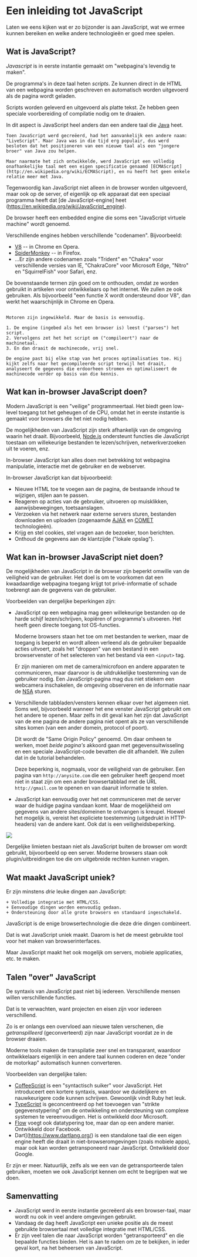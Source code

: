 # Een inleiding tot JavaScript

Laten we eens kijken wat er zo bijzonder is aan JavaScript, wat we ermee kunnen bereiken en welke andere technologieën er goed mee spelen.

## Wat is JavaScript?

*Javascript* is in eerste instantie gemaakt om "webpagina's levendig te maken".

De programma's in deze taal heten *scripts*. Ze kunnen direct in de HTML van een webpagina worden geschreven en automatisch worden uitgevoerd als de pagina wordt geladen.

Scripts worden geleverd en uitgevoerd als platte tekst. Ze hebben geen speciale voorbereiding of compilatie nodig om te draaien.

In dit aspect is JavaScript heel anders dan een andere taal die [Java](https://en.wikipedia.org/wiki/Java_(programming_language)) heet.

```smart header="Waarom heet het <u>Java</u>Script?".
Toen JavaScript werd gecreëerd, had het aanvankelijk een andere naam: "LiveScript". Maar Java was in die tijd erg populair, dus werd besloten dat het positioneren van een nieuwe taal als een "jongere broer" van Java zou helpen.

Maar naarmate het zich ontwikkelde, werd JavaScript een volledig onafhankelijke taal met een eigen specificatie genaamd [ECMAScript](http://en.wikipedia.org/wiki/ECMAScript), en nu heeft het geen enkele relatie meer met Java.
```

Tegenwoordig kan JavaScript niet alleen in de browser worden uitgevoerd, maar ook op de server, of eigenlijk op elk apparaat dat een speciaal programma heeft dat [de JavaScript-engine] heet (https://en.wikipedia.org/wiki/JavaScript_engine).

De browser heeft een embedded engine die soms een "JavaScript virtuele machine" wordt genoemd.

Verschillende engines hebben verschillende "codenamen". Bijvoorbeeld:

- [V8](https://en.wikipedia.org/wiki/V8_(JavaScript_engine)) -- in Chrome en Opera.
- [SpiderMonkey](https://en.wikipedia.org/wiki/SpiderMonkey) -- in Firefox.
- ...Er zijn andere codenamen zoals "Trident" en "Chakra" voor verschillende versies van IE, "ChakraCore" voor Microsoft Edge, "Nitro" en "SquirrelFish" voor Safari, enz.

De bovenstaande termen zijn goed om te onthouden, omdat ze worden gebruikt in artikelen voor ontwikkelaars op het internet. We zullen ze ook gebruiken. Als bijvoorbeeld "een functie X wordt ondersteund door V8", dan werkt het waarschijnlijk in Chrome en Opera.

```smart header="Hoe werken de engines?"

Motoren zijn ingewikkeld. Maar de basis is eenvoudig.

1. De engine (ingebed als het een browser is) leest ("parses") het script.
2. Vervolgens zet het het script om ("compileert") naar de machinetaal.
3. En dan draait de machinecode, vrij snel.

De engine past bij elke stap van het proces optimalisaties toe. Hij kijkt zelfs naar het gecompileerde script terwijl het draait, analyseert de gegevens die erdoorheen stromen en optimaliseert de machinecode verder op basis van die kennis.
```

## Wat kan in-browser JavaScript doen?

Modern JavaScript is een "veilige" programmeertaal. Het biedt geen low-level toegang tot het geheugen of de CPU, omdat het in eerste instantie is gemaakt voor browsers die het niet nodig hebben.

De mogelijkheden van JavaScript zijn sterk afhankelijk van de omgeving waarin het draait. Bijvoorbeeld, [Node.js](https://wikipedia.org/wiki/Node.js) ondersteunt functies die JavaScript toestaan om willekeurige bestanden te lezen/schrijven, netwerkverzoeken uit te voeren, enz.

In-browser JavaScript kan alles doen met betrekking tot webpagina manipulatie, interactie met de gebruiker en de webserver.

In-browser JavaScript kan dat bijvoorbeeld:

- Nieuwe HTML toe te voegen aan de pagina, de bestaande inhoud te wijzigen, stijlen aan te passen.
- Reageren op acties van de gebruiker, uitvoeren op muisklikken, aanwijsbewegingen, toetsaanslagen.
- Verzoeken via het netwerk naar externe servers sturen, bestanden downloaden en uploaden (zogenaamde [AJAX](https://en.wikipedia.org/wiki/Ajax_(programmering)) en [COMET](https://en.wikipedia.org/wiki/Comet_(programmering)) technologieën).
- Krijg en stel cookies, stel vragen aan de bezoeker, toon berichten.
- Onthoud de gegevens aan de klantzijde ("lokale opslag").

## Wat kan in-browser JavaScript niet doen?

De mogelijkheden van JavaScript in de browser zijn beperkt omwille van de veiligheid van de gebruiker. Het doel is om te voorkomen dat een kwaadaardige webpagina toegang krijgt tot privé-informatie of schade toebrengt aan de gegevens van de gebruiker.

Voorbeelden van dergelijke beperkingen zijn:

- JavaScript op een webpagina mag geen willekeurige bestanden op de harde schijf lezen/schrijven, kopiëren of programma's uitvoeren. Het heeft geen directe toegang tot OS-functies.

    Moderne browsers staan het toe om met bestanden te werken, maar de toegang is beperkt en wordt alleen verleend als de gebruiker bepaalde acties uitvoert, zoals het "droppen" van een bestand in een browservenster of het selecteren van het bestand via een `<input>` tag.

    Er zijn manieren om met de camera/microfoon en andere apparaten te communiceren, maar daarvoor is de uitdrukkelijke toestemming van de gebruiker nodig. Een JavaScript-pagina mag dus niet stiekem een webcamera inschakelen, de omgeving observeren en de informatie naar de [NSA](https://en.wikipedia.org/wiki/National_Security_Agency) sturen.
- Verschillende tabbladen/vensters kennen elkaar over het algemeen niet. Soms wel, bijvoorbeeld wanneer het ene venster JavaScript gebruikt om het andere te openen. Maar zelfs in dit geval kan het zijn dat JavaScript van de ene pagina de andere pagina niet opent als ze van verschillende sites komen (van een ander domein, protocol of poort).

    Dit wordt de "Same Origin Policy" genoemd. Om daar omheen te werken, moet *beide pagina's* akkoord gaan met gegevensuitwisseling en een speciale JavaScript-code bevatten die dit afhandelt. We zullen dat in de tutorial behandelen.

    Deze beperking is, nogmaals, voor de veiligheid van de gebruiker. Een pagina van `http://anysite.com` die een gebruiker heeft geopend moet niet in staat zijn om een ander browsertabblad met de URL `http://gmail.com` te openen en van daaruit informatie te stelen.
- JavaScript kan eenvoudig over het net communiceren met de server waar de huidige pagina vandaan komt. Maar de mogelijkheid om gegevens van andere sites/domeinen te ontvangen is kreupel. Hoewel het mogelijk is, vereist het expliciete toestemming (uitgedrukt in HTTP-headers) van de andere kant. Ook dat is een veiligheidsbeperking.

![](limitations.svg)

Dergelijke limieten bestaan niet als JavaScript buiten de browser om wordt gebruikt, bijvoorbeeld op een server. Moderne browsers staan ook plugin/uitbreidingen toe die om uitgebreide rechten kunnen vragen.

## Wat maakt JavaScript uniek?

Er zijn minstens *drie* leuke dingen aan JavaScript:

```vergelijken
+ Volledige integratie met HTML/CSS.
+ Eenvoudige dingen worden eenvoudig gedaan.
+ Ondersteuning door alle grote browsers en standaard ingeschakeld.
```
JavaScript is de enige browsertechnologie die deze drie dingen combineert.

Dat is wat JavaScript uniek maakt. Daarom is het de meest gebruikte tool voor het maken van browserinterfaces.

Maar JavaScript maakt het ook mogelijk om servers, mobiele applicaties, etc. te maken.

## Talen "over" JavaScript

De syntaxis van JavaScript past niet bij iedereen. Verschillende mensen willen verschillende functies.

Dat is te verwachten, want projecten en eisen zijn voor iedereen verschillend.

Zo is er onlangs een overvloed aan nieuwe talen verschenen, die *getranspilleerd* (geconverteerd) zijn naar JavaScript voordat ze in de browser draaien.

Moderne tools maken de transpilatie zeer snel en transparant, waardoor ontwikkelaars eigenlijk in een andere taal kunnen coderen en deze "onder de motorkap" automatisch kunnen converteren.

Voorbeelden van dergelijke talen:

- [CoffeeScript](http://coffeescript.org/) is een "syntactisch suiker" voor JavaScript. Het introduceert een kortere syntaxis, waardoor we duidelijkere en nauwkeurigere code kunnen schrijven. Gewoonlijk vindt Ruby het leuk.
- [TypeScript](http://www.typescriptlang.org/) is geconcentreerd op het toevoegen van "strikte gegevenstypering" om de ontwikkeling en ondersteuning van complexe systemen te vereenvoudigen. Het is ontwikkeld door Microsoft.
- [Flow](http://flow.org/) voegt ook datatypering toe, maar dan op een andere manier. Ontwikkeld door Facebook.
- Dart](https://www.dartlang.org/) is een standalone taal die een eigen engine heeft die draait in niet-browseromgevingen (zoals mobiele apps), maar ook kan worden getransponeerd naar JavaScript. Ontwikkeld door Google.

Er zijn er meer. Natuurlijk, zelfs als we een van de getransporteerde talen gebruiken, moeten we ook JavaScript kennen om echt te begrijpen wat we doen.

## Samenvatting

- JavaScript werd in eerste instantie gecreëerd als een browser-taal, maar wordt nu ook in veel andere omgevingen gebruikt.
- Vandaag de dag heeft JavaScript een unieke positie als de meest gebruikte browsertaal met volledige integratie met HTML/CSS.
- Er zijn veel talen die naar JavaScript worden "getransporteerd" en die bepaalde functies bieden. Het is aan te raden om ze te bekijken, in ieder geval kort, na het beheersen van JavaScript.
